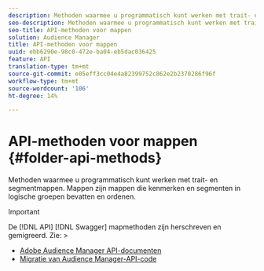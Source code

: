```yaml
---
description: Methoden waarmee u programmatisch kunt werken met trait- en segmentmappen. Mappen zijn mappen die kenmerken en segmenten in logische groepen bevatten en ordenen.
seo-description: Methoden waarmee u programmatisch kunt werken met trait- en segmentmappen. Mappen zijn mappen die kenmerken en segmenten in logische groepen bevatten en ordenen.
seo-title: API-methoden voor mappen
solution: Audience Manager
title: API-methoden voor mappen
uuid: ebb6290e-98c0-472e-ba04-eb5dac036425
feature: API
translation-type: tm+mt
source-git-commit: e05eff3cc04e4a82399752c862e2b2370286f96f
workflow-type: tm+mt
source-wordcount: '106'
ht-degree: 14%

---
```



# API-methoden voor mappen {#folder-api-methods}

Methoden waarmee u programmatisch kunt werken met trait- en segmentmappen. Mappen zijn mappen die kenmerken en segmenten in logische groepen bevatten en ordenen.

<!-- api-folders.xml -->

>[!IMPORTANT]
>
>De [!DNL API] [!DNL Swagger] mapmethoden zijn herschreven en gemigreerd. Zie:  >
>* [Adobe Audience Manager API-documenten](https://bank.demdex.com/portal/swagger/index.html)
>* [Migratie van Audience Manager-API-code](../../api/api-swagger-migration.md)